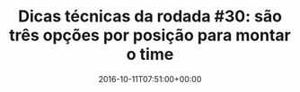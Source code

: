 ---
layout: post
title: "Dicas técnicas da rodada #30: são três opções por posição para montar o time"
date: 2016-10-11T07:51:00+00:00
external_link: "http://globoesporte.globo.com/cartola-fc/dicas/noticia/2016/10/dicas-tecnicas-da-rodada-30-sao-tres-opcoes-por-posicao-para-montar-o-time.html"
categories: news globo.com
---